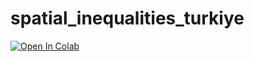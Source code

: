 # spatial_inequalities_turkiye
[![Open In Colab](https://colab.research.google.com/assets/colab-badge.svg)](https://colab.research.google.com/drive/1-lzsIscoOmKLOIuJYmJxroFTvssyOTqK)

